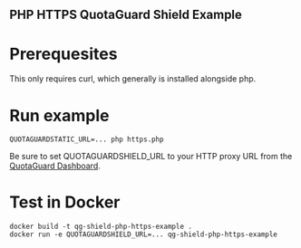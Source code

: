 PHP HTTPS QuotaGuard Shield Example
--

# Prerequesites
This only requires curl, which generally is installed alongside php.

# Run example
```
QUOTAGUARDSTATIC_URL=... php https.php
```

Be sure to set QUOTAGUARDSHIELD_URL to your HTTP proxy URL from the [QuotaGuard Dashboard](https://www.quotaguard.com/setup/outbound).

# Test in Docker
```
docker build -t qg-shield-php-https-example .
docker run -e QUOTAGUARDSHIELD_URL=... qg-shield-php-https-example
```
